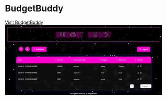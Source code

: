 # BudgetBuddy
[Visit BudgetBuddy](https://yourwebsite.com)
![Home Page](https://github.com/kinjal2250/BudgetBuddy/blob/main/Home%20Page.jpg?raw=true)
